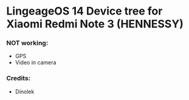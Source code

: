 # LingeageOS 14 Device tree for Xiaomi Redmi Note 3 (HENNESSY)

### NOT working:
  - GPS
  - Video in camera

### Credits:
  - Dinolek
